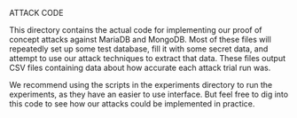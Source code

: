 ATTACK CODE

This directory contains the actual code for implementing our proof of concept attacks against
MariaDB and MongoDB. Most of these files will repeatedly set up some test database, fill it with
some secret data, and attempt to use our attack techniques to extract that data. These files output
CSV files containing data about how accurate each attack trial run was.

We recommend using the scripts in the experiments directory to run the experiments, as they have
an easier to use interface. But feel free to dig into this code to see how our attacks could be
implemented in practice.

